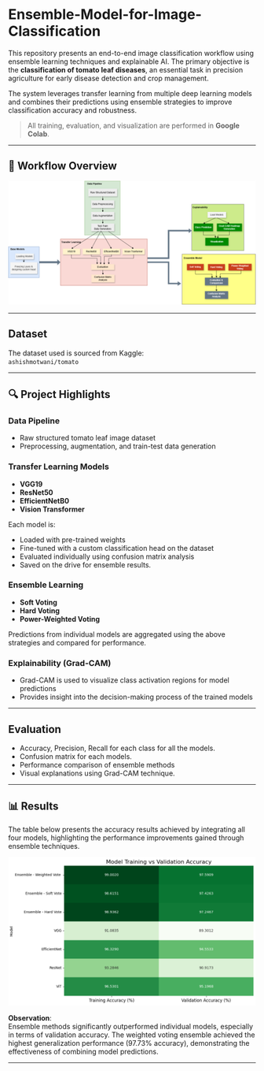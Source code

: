 # Ensemble-Model-for-Image-Classification

This repository presents an end-to-end image classification workflow using ensemble learning techniques and explainable AI. The primary objective is the **classification of tomato leaf diseases**, an essential task in precision agriculture for early disease detection and crop management.

The system leverages transfer learning from multiple deep learning models and combines their predictions using ensemble strategies to improve classification accuracy and robustness.

> All training, evaluation, and visualization are performed in **Google Colab**.

---

## 📌 Workflow Overview

![Workflow Diagram](workflow-diagram.png)

---

## Dataset

The dataset used is sourced from Kaggle:  
`ashishmotwani/tomato`

---

## 🔍 Project Highlights

### Data Pipeline
- Raw structured tomato leaf image dataset
- Preprocessing, augmentation, and train-test data generation

### Transfer Learning Models
- **VGG19**
- **ResNet50**
- **EfficientNetB0**
- **Vision Transformer**

Each model is:
- Loaded with pre-trained weights
- Fine-tuned with a custom classification head on the dataset
- Evaluated individually using confusion matrix analysis
- Saved on the drive for ensemble results.
  
### Ensemble Learning
- **Soft Voting**
- **Hard Voting**
- **Power-Weighted Voting**

Predictions from individual models are aggregated using the above strategies and compared for performance.

### Explainability (Grad-CAM)
- Grad-CAM is used to visualize class activation regions for model predictions
- Provides insight into the decision-making process of the trained models

---

## Evaluation

- Accuracy, Precision, Recall for each class for all the models.
- Confusion matrix for each models.
- Performance comparison of ensemble methods
- Visual explanations using Grad-CAM technique.

---

## 📊 Results
The table below presents the accuracy results achieved by integrating all four models, highlighting the performance improvements gained through ensemble techniques.

![Results](results.png)

**Observation**:  
Ensemble methods significantly outperformed individual models, especially in terms of validation accuracy. The weighted voting ensemble achieved the highest generalization performance (97.73% accuracy), demonstrating the effectiveness of combining model predictions.

---

